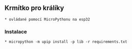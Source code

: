 ## Krmítko pro králíky
	* ovládané pomocí MicroPythonu na esp32


### Instalace
	* micropython -m upip install -p lib -r requirements.txt
